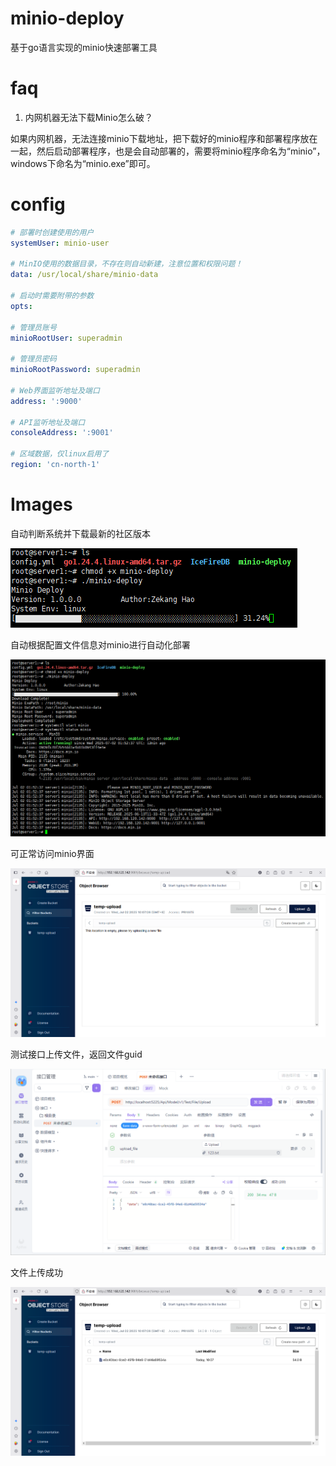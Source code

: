 # minio-deploy

基于go语言实现的minio快速部署工具

# faq

1. 内网机器无法下载Minio怎么破？

如果内网机器，无法连接minio下载地址，把下载好的minio程序和部署程序放在一起，然后启动部署程序，也是会自动部署的，需要将minio程序命名为“minio”，windows下命名为“minio.exe”即可。

# config

```yaml
# 部署时创建使用的用户
systemUser: minio-user

# MinIO使用的数据目录，不存在则自动新建，注意位置和权限问题！
data: /usr/local/share/minio-data

# 启动时需要附带的参数
opts:

# 管理员账号
minioRootUser: superadmin

# 管理员密码
minioRootPassword: superadmin

# Web界面监听地址及端口
address: ':9000'

# API监听地址及端口
consoleAddress: ':9001'

# 区域数据，仅linux启用了
region: 'cn-north-1'
```

# Images

自动判断系统并下载最新的社区版本

![img](imgs/1.png)

自动根据配置文件信息对minio进行自动化部署

![img](imgs/2.png)

可正常访问minio界面

![img](imgs/3.png)

测试接口上传文件，返回文件guid

![img](imgs/4.png)

文件上传成功

![img](imgs/5.png)